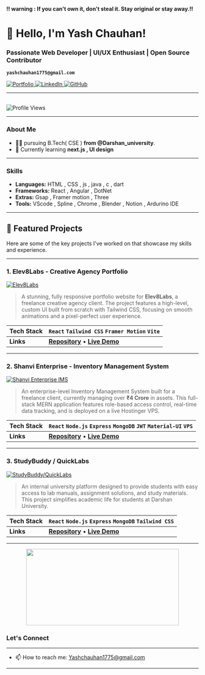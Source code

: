 **‼ warning : If you can't own it, don't steal it. Stay original or stay away.‼**

# 👋 Hello, I'm Yash Chauhan!

### Passionate Web Developer | UI/UX Enthusiast | Open Source Contributor
**`yashchauhan1775@gmail.com`**

<a href="https://yash-chauhan.vercel.app/" target="_blank">
  <img src="https://img.shields.io/badge/Portfolio-000000?style=for-the-badge&logo=About.me&logoColor=white" alt="Portfolio"/>
</a>
<a href="https://www.linkedin.com/in/yashchauhan008" target="_blank">
  <img src="https://img.shields.io/badge/LinkedIn-0077B5?style=for-the-badge&logo=linkedin&logoColor=white" alt="LinkedIn"/>
</a>
<a href="https://github.com/Yashchauhan008" target="_blank">
  <img src="https://img.shields.io/badge/GitHub-100000?style=for-the-badge&logo=github&logoColor=white" alt="GitHub"/>
</a>

---
<div id="header" align="left" style="margin-top: 30px;">
  <img src="https://komarev.com/ghpvc/?username=yashchauhan008&style=for-the-badge&color=blue" alt="Profile Views"/>
</div>

</div>

---


### About Me

- 👨‍💻 pursuing B.Tech( CSE ) **from @Darshan_university**.
- 🌱 Currently learning **next.js , UI design**

---

### Skills

- **Languages:** HTML , CSS , js , java , c , dart
- **Frameworks:** React , Angular , DotNet
- **Extras:** Gsap , Framer motion , Three
- **Tools:** VScode , Spline , Chrome , Blender , Notion , Ardurino IDE


---

## 🚀 Featured Projects

Here are some of the key projects I've worked on that showcase my skills and experience.

---
### 1. Elev8Labs - Creative Agency Portfolio

<a href="[YOUR_LIVE_DEMO_URL]" target="_blank">
  <img src="[YOUR_IMAGE_URL_HERE]" alt="Elev8Labs"/>
</a>

> A stunning, fully responsive portfolio website for **Elev8Labs**, a freelance creative agency client. The project features a high-level, custom UI built from scratch with Tailwind CSS, focusing on smooth animations and a pixel-perfect user experience.

| Tech Stack | `React` `Tailwind CSS` `Framer Motion` `Vite` |
| :--- | :--- |
| **Links** | [**Repository**]([YOUR_REPO_URL]) • [**Live Demo**]([YOUR_LIVE_DEMO_URL]) |

---

### 2. Shanvi Enterprise - Inventory Management System

<a href="[YOUR_LIVE_DEMO_URL]" target="_blank">
  <img src="[YOUR_IMAGE_URL_HERE]" alt="Shanvi Enterprise IMS"/>
</a>

> An enterprise-level Inventory Management System built for a freelance client, currently managing over **₹4 Crore** in assets. This full-stack MERN application features role-based access control, real-time data tracking, and is deployed on a live Hostinger VPS.

| Tech Stack | `React` `Node.js` `Express` `MongoDB` `JWT` `Material-UI` `VPS` |
| :--- | :--- |
| **Links** | [**Repository**]([YOUR_REPO_URL]) • [**Live Demo**]([YOUR_LIVE_DEMO_URL]) |

---

### 3. StudyBuddy / QuickLabs

<a href="[YOUR_LIVE_DEMO_URL]" target="_blank">
  <img src="[YOUR_IMAGE_URL_HERE]" alt="StudyBuddy/QuickLabs"/>
</a>

> An internal university platform designed to provide students with easy access to lab manuals, assignment solutions, and study materials. This project simplifies academic life for students at Darshan University.

| Tech Stack | `React` `Node.js` `Express` `MongoDB` `Tailwind CSS` |
| :--- | :--- |
| **Links** | [**Repository**]([YOUR_REPO_URL]) • [**Live Demo**]([YOUR_LIVE_DEMO_URL]) |

---



<p align="center">
<!--   <img width="600" height="200" src="https://github-readme-stats.vercel.app/api?username=yashchauhan008&show_icons=true&theme=vision-friendly-dark"> -->
  <img width="400" height="200" src="https://github-readme-stats.vercel.app/api/top-langs/?username=yashchauhan008&size_weight=0.0005&count_weight=0.3&layout=compact&theme=vision-friendly-dark">
</p>
 


### Let's Connect

---

- 📫 How to reach me: Yashchauhan1775@gmail.com

---
